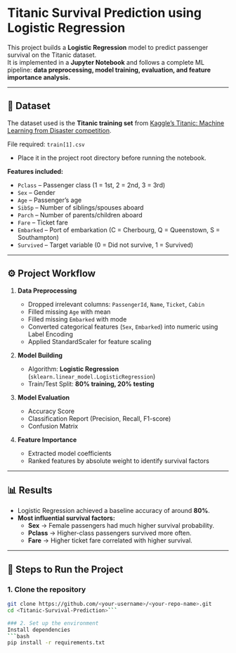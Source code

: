 # Titanic Survival Prediction using Logistic Regression

This project builds a **Logistic Regression** model to predict passenger survival on the Titanic dataset.  
It is implemented in a **Jupyter Notebook** and follows a complete ML pipeline: **data preprocessing, model training, evaluation, and feature importance analysis.**

---

## 📂 Dataset
The dataset used is the **Titanic training set** from [Kaggle’s Titanic: Machine Learning from Disaster competition](https://www.kaggle.com/c/titanic).  

File required: `train[1].csv`  
- Place it in the project root directory before running the notebook.

**Features included:**
- `Pclass` – Passenger class (1 = 1st, 2 = 2nd, 3 = 3rd)  
- `Sex` – Gender  
- `Age` – Passenger’s age  
- `SibSp` – Number of siblings/spouses aboard  
- `Parch` – Number of parents/children aboard  
- `Fare` – Ticket fare  
- `Embarked` – Port of embarkation (C = Cherbourg, Q = Queenstown, S = Southampton)  
- `Survived` – Target variable (0 = Did not survive, 1 = Survived)

---

## ⚙️ Project Workflow

1. **Data Preprocessing**
   - Dropped irrelevant columns: `PassengerId`, `Name`, `Ticket`, `Cabin`
   - Filled missing `Age` with mean
   - Filled missing `Embarked` with mode
   - Converted categorical features (`Sex`, `Embarked`) into numeric using Label Encoding
   - Applied StandardScaler for feature scaling

2. **Model Building**
   - Algorithm: **Logistic Regression** (`sklearn.linear_model.LogisticRegression`)
   - Train/Test Split: **80% training, 20% testing**

3. **Model Evaluation**
   - Accuracy Score
   - Classification Report (Precision, Recall, F1-score)
   - Confusion Matrix

4. **Feature Importance**
   - Extracted model coefficients
   - Ranked features by absolute weight to identify survival factors

---

## 📊 Results

- Logistic Regression achieved a baseline accuracy of around **80%**.
- **Most influential survival factors:**
  - **Sex** → Female passengers had much higher survival probability.
  - **Pclass** → Higher-class passengers survived more often.
  - **Fare** → Higher ticket fare correlated with higher survival.

---

## 🚀 Steps to Run the Project

### 1. Clone the repository
```bash
git clone https://github.com/<your-username>/<your-repo-name>.git
cd <Titanic-Survival-Prediction>```

### 2. Set up the environment
Install dependencies
```bash
pip install -r requirements.txt

